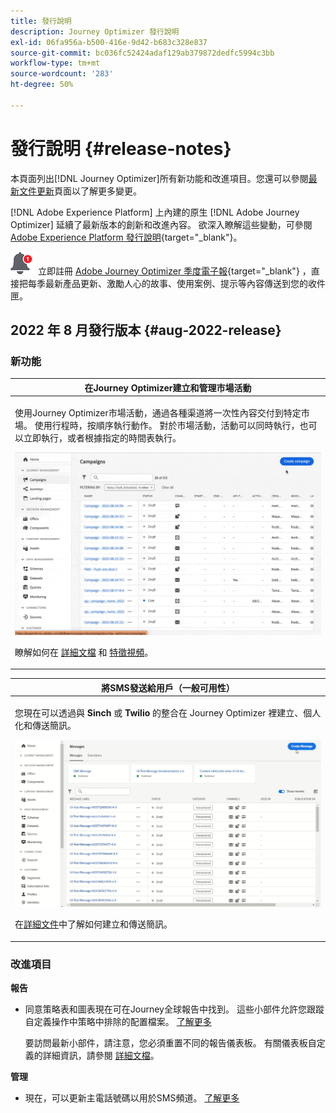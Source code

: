 ```yaml
---
title: 發行說明
description: Journey Optimizer 發行說明
exl-id: 06fa956a-b500-416e-9d42-b683c328e837
source-git-commit: bc036fc52424adaf129ab379872dedfc5994c3bb
workflow-type: tm+mt
source-wordcount: '283'
ht-degree: 50%

---
```


# 發行說明 {#release-notes}

本頁面列出[!DNL Journey Optimizer]所有新功能和改進項目。您還可以參閱[最新文件更新](documentation-updates.md)頁面以了解更多變更。

[!DNL Adobe Experience Platform] 上內建的原生 [!DNL Adobe Journey Optimizer] 延續了最新版本的創新和改進內容。 欲深入瞭解這些變動，可參閱 [Adobe Experience Platform 發行說明](https://experienceleague.adobe.com/docs/experience-platform/release-notes/latest.html?lang=zh-Hant){target=&quot;_blank&quot;}。

![電子報](../assets/do-not-localize/nl-icon.png) 立即註冊 [Adobe Journey Optimizer 季度電子報](https://www.adobe.com/subscription/Adobe_Journey_Optimizer_NL.html){target=&quot;_blank&quot;} ，直接把每季最新產品更新、激勵人心的故事、使用案例、提示等內容傳送到您的收件匣。

## 2022 年 8 月發行版本 {#aug-2022-release}

### 新功能

<table>
<thead>
<tr>
<th><strong>在Journey Optimizer建立和管理市場活動</strong><br/></th>
</tr>
</thead>
<tbody>
<tr>
<td>
<p>使用Journey Optimizer市場活動，通過各種渠道將一次性內容交付到特定市場。 使用行程時，按順序執行動作。 對於市場活動，活動可以同時執行，也可以立即執行，或者根據指定的時間表執行。 </p>
<img src="assets/do-not-localize/campaigns.gif"/>
<p>瞭解如何在 <a href="../campaigns/get-started-with-campaigns.md">詳細文檔</a> 和 <a href="https://video.tv.adobe.com/v/345376">特徵視頻</a>。
</td>
</tr>
</tbody>
</table>

<table>
<thead>
<tr>
<th><strong>將SMS發送給用戶（一般可用性）</strong><br/></th>
</tr>
</thead>
<tbody>
<tr>
<td>
<p>您現在可以透過與 <b>Sinch</b> 或 <b>Twilio</b> 的整合在 Journey Optimizer 裡建立、個人化和傳送簡訊。</p>
<img src="assets/do-not-localize/SMS.gif"/>
<p>在<a href="../messages/create-sms.md">詳細文件</a>中了解如何建立和傳送簡訊。</p>
</td>
</tr>
</tbody>
</table>

<!--table>
<thead>
<tr>
<th><strong>New Dynamic Expression Builder</strong><br/></th>
</tr>
</thead>
<tbody>
<tr>
<td>
<p>You can now create conditional content blocks across different authoring services to personalize your content.</p>
<p>In addition to the Personalization Expression Library, the Expression Editor provides a new Conditional Rule Builder to help you design and save your content blocks.</p>
<p>For more information, refer to the <a href="../building-journeys/read-segment.md#configuring-segment-trigger-activity">detailed documentation</a>.
</td>
</tr>
</tbody>
</table-->



### 改進項目

**報告**

* 同意策略表和圖表現在可在Journey全球報告中找到。 這些小部件允許您跟蹤自定義操作中策略中排除的配置檔案。 [了解更多](../reports/journey-global-report.md#journey-global)

   要訪問最新小部件，請注意，您必須重置不同的報告儀表板。 有關儀表板自定義的詳細資訊，請參閱 [詳細文檔](../reports/global-report.md)。

**管理**

* 現在，可以更新主電話號碼以用於SMS頻道。 [了解更多](../configuration/primary-email-addresses.md)